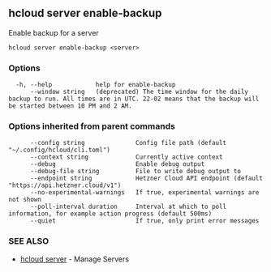 ## hcloud server enable-backup

Enable backup for a server

```
hcloud server enable-backup <server>
```

### Options

```
  -h, --help            help for enable-backup
      --window string   (deprecated) The time window for the daily backup to run. All times are in UTC. 22-02 means that the backup will be started between 10 PM and 2 AM.
```

### Options inherited from parent commands

```
      --config string              Config file path (default "~/.config/hcloud/cli.toml")
      --context string             Currently active context
      --debug                      Enable debug output
      --debug-file string          File to write debug output to
      --endpoint string            Hetzner Cloud API endpoint (default "https://api.hetzner.cloud/v1")
      --no-experimental-warnings   If true, experimental warnings are not shown
      --poll-interval duration     Interval at which to poll information, for example action progress (default 500ms)
      --quiet                      If true, only print error messages
```

### SEE ALSO

* [hcloud server](hcloud_server.md)	 - Manage Servers
